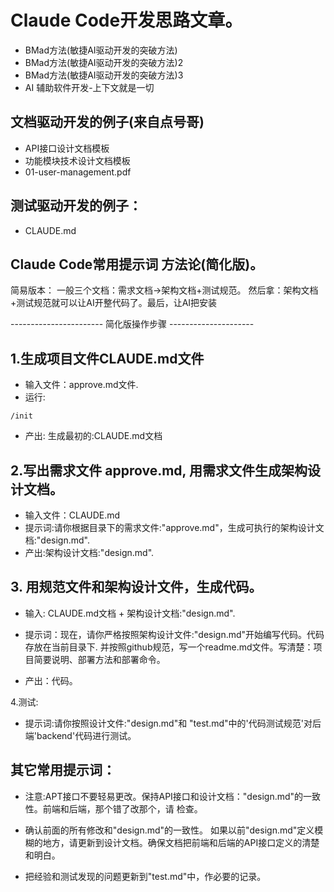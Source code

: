 # Claude Code开发思路文章。
- BMad方法(敏捷AI驱动开发的突破方法)
- BMad方法(敏捷AI驱动开发的突破方法)2
- BMad方法(敏捷AI驱动开发的突破方法)3
- AI 辅助软件开发-上下文就是一切


## 文档驱动开发的例子(来自点号哥)
- API接口设计文档模板
- 功能模块技术设计文档模板
- 01-user-management.pdf

## 测试驱动开发的例子：
- CLAUDE.md      

## Claude Code常用提示词 方法论(简化版)。
简易版本：
一般三个文档：需求文档->架构文档+测试规范。
然后拿：架构文档+测试规范就可以让AI开整代码了。最后，让AI把安装

----------------------- 简化版操作步骤 ---------------------
## 1.生成项目文件CLAUDE.md文件
- 输入文件：approve.md文件.
- 运行: 
```
/init
```
- 产出: 生成最初的:CLAUDE.md文档

## 2.写出需求文件 approve.md, 用需求文件生成架构设计文档。
- 输入文件：CLAUDE.md
- 提示词:请你根据目录下的需求文件:"approve.md"，生成可执行的架构设计文档:"design.md".
- 产出:架构设计文档:"design.md".

## 3. 用规范文件和架构设计文件，生成代码。
- 输入: CLAUDE.md文档 + 架构设计文档:"design.md".
- 提示词：现在，请你严格按照架构设计文件:"design.md"开始编写代码。代码存放在当前目录下.
并按照github规范，写一个readme.md文件。写清楚：项目简要说明、部署方法和部署命令。

- 产出：代码。

4.测试:
- 提示词:请你按照设计文件:"design.md"和 "test.md"中的'代码测试规范'对后端'backend'代码进行测试。

## 其它常用提示词：
- 注意:APT接口不要轻易更改。保持API接口和设计文档："design.md"的一致性。前端和后端，那个错了改那个，请
  检查。

- 确认前面的所有修改和"design.md"的一致性。
如果以前"design.md"定义模糊的地方，请更新到设计文档。确保文档把前端和后端的API接口定义的清楚和明白。

- 把经验和测试发现的问题更新到"test.md"中，作必要的记录。
